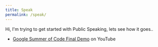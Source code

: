 ```yaml
---
title: Speak
permalink: /speak/
---
```


Hi, I'm trying to get started with Public Speaking, lets see how it goes..

- [Google Summer of Code Final Demo](https://www.youtube.com/watch?v=xRZrdR47R-w) on YouTube
